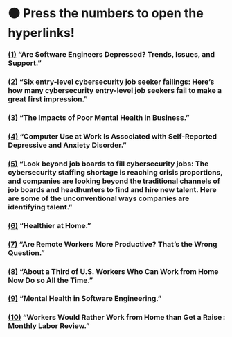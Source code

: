 # ⚫ Press the numbers to open the hyperlinks!

### [(1)](https://www.softwaredegrees.org/resources/software-engineer-mental-health-guide/) “Are Software Engineers Depressed? Trends, Issues, and Support.”
### [(2)](https://www.proquest.com/compscijour/docview/1919938151/D56BD370A04E49F1PQ/1?accountid=9649&sourcetype=Trade%20Journals) “Six entry-level cybersecurity job seeker failings: Here’s how many cybersecurity entry-level job seekers fail to make a great first impression.”
### [(3)](https://executive.berkeley.edu/thought-leadership/blog/impacts-poor-mental-health-business) “The Impacts of Poor Mental Health in Business.”
### [(4)](https://www.ncbi.nlm.nih.gov/pmc/articles/PMC5062816/) “Computer Use at Work Is Associated with Self-Reported Depressive and Anxiety Disorder.” 
### [(5)](https://www.proquest.com/compscijour/docview/1918826585/D56BD370A04E49F1PQ/2?accountid=9649&sourcetype=Trade%20Journals) “Look beyond job boards to fill cybersecurity jobs: The cybersecurity staffing shortage is reaching crisis proportions, and companies are looking beyond the traditional channels of job boards and headhunters to find and hire new talent. Here are some of the unconventional ways companies are identifying talent.”
### [(6)](https://www.psychologicalscience.org/observer/remote-benefits) “Healthier at Home.”
### [(7)](https://stackoverflow.blog/2023/11/27/are-remote-workers-more-productive-that-s-the-wrong-question/) “Are Remote Workers More Productive? That’s the Wrong Question.”
### [(8)](https://www.pewresearch.org/short-reads/2023/03/30/about-a-third-of-us-workers-who-can-work-from-home-do-so-all-the-time/) “About a Third of U.S. Workers Who Can Work from Home Now Do so All the Time.”
### [(9)](https://vadimkravcenko.com/shorts/mental-health-in-software-engineering/) “Mental Health in Software Engineering.”
### [(10)](https://www.bls.gov/opub/mlr/2022/beyond-bls/workers-would-rather-work-from-home-than-get-a-raise.htm) “Workers Would Rather Work from Home than Get a Raise : Monthly Labor Review.”
